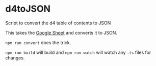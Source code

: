 # d4toJSON
Script to convert the d4 table of contents to JSON

This takes the [Google Sheet](https://docs.google.com/spreadsheets/d/18lsjEdNIXayLCUsv9v-Afx-y3MEone2c2EGszBtGw8U/edit?usp=sharing) and converts it to JSON.

`npm run convert` does the trick.

`npm run build` will build and `npm run watch` will watch any `.ts` files for changes.
